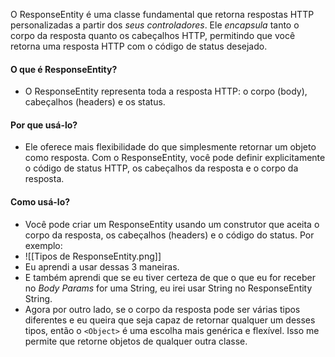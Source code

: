 O ResponseEntity é uma classe fundamental que retorna respostas HTTP personalizadas a partir dos *seus controladores*. Ele *encapsula* tanto o corpo da resposta quanto os cabeçalhos HTTP, permitindo que você retorna uma resposta HTTP com o código de status desejado.

#### O que é ResponseEntity?
- O ResponseEntity representa toda a resposta HTTP: o corpo (body), cabeçalhos (headers) e os status.
#### Por que usá-lo?
- Ele oferece mais flexibilidade do que simplesmente retornar um objeto como resposta. Com o ResponseEntity, você pode definir explicitamente o código de status HTTP, os cabeçalhos da resposta e o corpo da resposta.
#### Como usá-lo? 
- Você pode criar um ResponseEntity usando um construtor que aceita o corpo da resposta, os cabeçalhos (headers) e o código do status. Por exemplo:
- ![[Tipos de ResponseEntity.png]]
- Eu aprendi a usar dessas 3 maneiras. 
- E também aprendi que se eu tiver certeza de que o que eu for receber no *Body Params* for uma String, eu irei usar String no ResponseEntity String.
- Agora por outro lado, se o corpo da resposta pode ser várias tipos diferentes e eu queira que seja capaz de retornar qualquer um desses tipos, então o `<Object>` é uma escolha mais genérica e flexível. Isso me permite que retorne objetos de qualquer outra classe.
